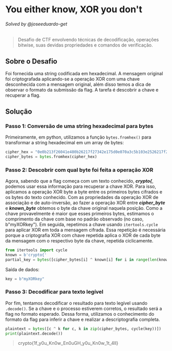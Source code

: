 # You either know, XOR you don't
###### Solved by @joseeduardo-get

> Desafio de CTF envolvendo técnicas de decodificação, operações bitwise, suas devidas propriedades e comandos de verificação.

## Sobre o Desafio

Foi fornecida uma string codificada em hexadecimal. A mensagem original foi criptografada aplicando-se a operação XOR com uma chave desconhecida com a mensagem original, além disso temos a dica de observar o formato da submissão da flag. A tarefa é descobrir a chave e recuperar a flag.

## Solução

### Passo 1: Conversão de uma string hexadecimal para bytes
Primeiramente, em python, utilizamos a função `bytes.fromhex()` para transformar a string hexadecimal em um array de bytes:

```python
cipher_hex = "0e0b213f26041e480b26217f27342e175d0e070a3c5b103e2526217f27342e175d0e077e263451150104"
cipher_bytes = bytes.fromhex(cipher_hex)
```

### Passo 2: Descobrir com qual byte foi feita a operação XOR

Agora, sabendo que a flag começa com um texto conhecido, ***crypto{***, podemos usar essa informação para recuperar a chave XOR. Para isso, aplicamos a operação XOR byte a byte entre os primeiros bytes cifrados e os bytes do texto conhecido. Com as propriedades da operação XOR de associação e de auto-inversão, ao fazer a operação XOR entre ***cipher_byte*** e ***known_byte*** obtemos o byte da chave original naquela posição. Como a chave provavelmente é maior que esses primeiros bytes, estimamos o comprimento da chave com base no padrão observado (no caso, b"myXORkey"). Em seguida, repetimos a chave usando `itertools.cycle` para aplicar XOR em toda a mensagem cifrada. Essa repetição é necessária porque a criptografia XOR com chave repetida aplica o XOR de cada byte da mensagem com o respectivo byte da chave, repetida ciclicamente. 

```python
from itertools import cycle
known = b'crypto{'
partial_key = bytes([cipher_bytes[i] ^ known[i] for i in range(len(known))])
```

Saída de dados:

```python
key = b"myXORkey"
```

### Passo 3: Decodificar para texto legível

Por fim, tentamos decodificar o resultado para texto legível usando `.decode()`. Se a chave e o processo estiverem corretos, o resultado será a flag no formato esperado. Dessa forma, utilizamos o conhecimento do formato da flag para inferir a chave e realizar a descriptografia completa.

```python
plaintext = bytes([c ^ k for c, k in zip(cipher_bytes, cycle(key))])
print(plaintext.decode())
```

>crypto{1f_y0u_Kn0w_En0uGH_y0u_Kn0w_1t_4ll}
